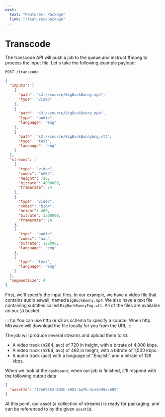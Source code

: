 ```yaml
---
next:
  text: "Features: Package"
  link: "/features/package"
---
```


# Transcode

The transcode API will push a job to the queue and instruct ffmpeg to process the input file. Let's take the following example payload:

```shell
POST /transcode
```

```json
{
  "inputs": [
    {
      "path": "s3://source/BigBuckBunny.mp4",
      "type": "video"
    },
    {
      "path": "s3://source/BigBuckBunny.mp4",
      "type": "audio",
      "language": "eng"
    },
    {
      "path": "s3://source/BigBuckBunnyEng.vtt",
      "type": "text",
      "language": "eng"
    }
  ],
  "streams": [
    {
      "type": "video",
      "codec": "h264",
      "height": 720,
      "bitrate": 4000000,
      "framerate": 24
    },
    {
      "type": "video",
      "codec": "h264",
      "height": 480,
      "bitrate": 1500000,
      "framerate": 24
    },
    {
      "type": "audio",
      "codec": "aac",
      "bitrate": 128000,
      "language": "eng"
    },
    {
      "type": "text",
      "language": "eng"
    }
  ],
  "segmentSize": 4
}
```

First, we'll specify the input files. In our example, we have a video file that contains audio aswell, named `BigBuckBunny.mp4`. We also have a text file containing subtitles called `BigBuckBunnyEng.vtt`. All of the files are available on our `S3` bucket.

::: tip
You can use http or s3 as schema to specify a source. When http, Mixwave will download the file locally for you from the URL.
:::

The job will produce several streams and upload them to `S3`:

- A video track (h264, avc) of 720 in height, with a bitrate of 4,000 kbps.
- A video track (h264, avc) of 480 in height, with a bitrate of 1,500 kbps.
- A audio track (aac) with a language of "English" and a bitrate of 128 kbps.

When we look at the `dashboard`, when our job is finished, it'll respond with the following output data:

```json
{
  "assetId": "f7e89553-0d3b-4982-ba7b-3ce5499ac689"
}
```

At this point, our asset (a collection of streams) is ready for packaging, and can be referenced to by the given `assetId`.
